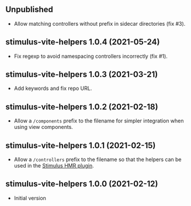 [Stimulus HMR plugin]: https://github.com/ElMassimo/vite-plugin-stimulus-hmr

## Unpublished

- Allow matching controllers without prefix in sidecar directories (fix #3).

## stimulus-vite-helpers 1.0.4 (2021-05-24)

- Fix regexp to avoid namespacing controllers incorrectly (fix #1).

## stimulus-vite-helpers 1.0.3 (2021-03-21)

- Add keywords and fix repo URL.

## stimulus-vite-helpers 1.0.2  (2021-02-18)

- Allow a `/components` prefix to the filename for simpler integration when
using view components.

## stimulus-vite-helpers 1.0.1  (2021-02-15)

- Allow a `/controllers` prefix to the filename so that the helpers can be used
in the [Stimulus HMR plugin].

## stimulus-vite-helpers 1.0.0  (2021-02-12)

- Initial version
